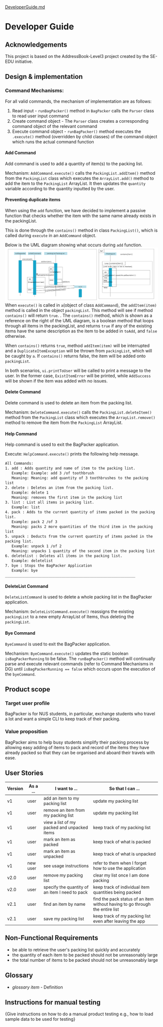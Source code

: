 [DeveloperGuide.md](DeveloperGuide.md)
# Developer Guide

## Acknowledgements

This project is based on the AddressBook-Level3 project created by the SE-EDU initiative.

## Design & implementation

### Command Mechanisms:
For all valid commands, the mechanism of implementation are as follows:
1. Read input - ```runBagPacker()``` method in ```BagPacker``` calls the ```Parser``` class to read user input command
2. Create command object - The ```Parser``` class creates a corresponding command object of the relevant command
3. Execute command object - ```runBagPacker()``` method executes the ```.execute()``` method (overridden by child classes) of the command object 
   which runs the actual command function

#### Add Command

Add command is used to add a quantity of item(s) to the packing list.

Mechanism: ```AddCommand.execute()``` calls the ```PackingList.addItem()``` method from the ```PackingList``` class which executes the ```ArrayList.add()``` method to add the item to the ```PackingList``` ArrayList. 
It then updates the ```quantity``` variable according to the quantity inputted by the user.


#### Preventing duplicate items

When using the `add` function, we have decided to implement a passive function that checks whether the item with the same name already exists in the packingList.

This is done through the `contains()` method in class `PackingList()`, which is called during `execute` in an `AddCommand` object.

Below is the UML diagram showing what occurs during `add` function.
![img_1.png](img_1.png)
When `execute()` is called in `a`(object of class `AddCommand`), the `addItem(item)` method is called in the object `packingList`. This method will see if method `contains()` will return `true`.
.
The `contains()` method, which is shown as a reference on the right of the UML diagram, is a boolean method that loops through all items in the packingList, and returns `true` if any of the existing items have the same description as the item to be added in `toAdd`, and `false` otherwise.

When `contains()` returns `true`, method `addItem(item)` will be interrupted and a `DuplicateItemException` will be thrown from `packingList`, which will be caught by `a`. If `contains()` returns false, the item will be added onto `packingList`.

In both scenarios, `ui.printToUser` will be called to print a message to the user. In the former case, `ExistItemError` will be printed, while `AddSuccess` will be shown if the item was added with no issues.

#### Delete Command

Delete command is used to delete an item from the packing list.

Mechanism: ```DeleteCommand.execute()``` calls the ```PackingList.deleteItem()``` method from the ```PackingList``` class which executes the ```ArrayList.remove()``` method to remove the item from the ```PackingList``` ArrayList.

#### Help Command
Help command is used to exit the BagPacker application.

Execute: ```HelpCommand.execute()``` prints the following help message.

```
All Commands:
1. add : Adds quantity and name of item to the packing list.
   Example: Example: add 3 /of toothbrush
   Meaning: Meaning: add quantity of 3 toothbrushes to the packing list
2. delete : Deletes an item from the packing list.
   Example: delete 1
   Meaning: removes the first item in the packing list
3. list : List all items in packing list.
   Example: list
4. pack : Adds to the current quantity of items packed in the packing list.
   Example: pack 2 /of 3
   Meaning: packs 2 more quantities of the third item in the packing list
5. unpack : Deducts from the current quantity of items packed in the packing list.
   Example: unpack 1 /of 2
   Meaning: unpacks 1 quantity of the second item in the packing list
6. deletelist : Deletes all items in the packing list.
   Example: deletelist
7. bye : Stops the BagPacker Application
   Example: bye
____________________________________________________________

```

#### DeleteList Command
```DeleteListCommand``` is used to delete a whole packing list in the BagPacker application.

Mechanism: ```DeleteListCommand.execute()``` reassigns the existing ```packingList``` to a new empty ArrayList of Items, thus deleting the ```packingList```.


#### Bye Command
```ByeCommand``` is used to exit the BagPacker application.

Mechanism: ```ByeCommand.execute()``` updates the static boolean ```isBagPackerRunning``` to be false. 
The ```runBagPacker()``` method will continually parse and execute relevant commands (refer to Command Mechanisms in DG) until
```isBagPackerRunning == false``` which occurs upon the execution of the ```byeCommand```.

## Product scope

### Target user profile

BagPacker is for NUS students, in particular, exchange students who travel a lot and want a simple CLI to keep track of their packing.

### Value proposition

BagPacker aims to help busy students simplify their packing process by allowing easy adding of items to pack and record of the items they have already packed so that they can be organised and aboard their travels with ease.


## User Stories

| Version | As a ... | I want to ...                                  | So that I can ...                                                            |
|---------|----------|------------------------------------------------|------------------------------------------------------------------------------|
| v1      | user     | add an item to my packing list                 | update my packing list                                                       |
| v1      | user     | remove an item from my packing list            | update my packing list                                                       |
| v1      | user     | view a list of my packed and unpacked items    | keep track of my packing list                                                |
| v1      | user     | mark an item as packed                         | keep track of what is packed                                                 |
| v1      | user     | mark an item as unpacked                       | keep track of what is unpacked                                               |
| v1      | new user | see usage instructions                         | refer to them when I forget how to use the application                       |
| v2.0    | user     | remove my packing list                         | clear my list once I am done packing                                         |
| v2.0    | user     | specify the quantity of an item I need to pack | keep track of individual item quantities being packed                        |
| v2.1    | user     | find an item by name                           | find the pack status of an item without having to go through the entire list |
| v2.1    | user     | save my packing list                           | keep track of my packing list even after leaving the app                     |

## Non-Functional Requirements

- be able to retrieve the user's packing list quickly and accurately
- the quantity of each item to be packed should not be unreasonably large
- the total number of items to be packed should not be unreasonably large

## Glossary

* *glossary item* - Definition

## Instructions for manual testing

{Give instructions on how to do a manual product testing e.g., how to load sample data to be used for testing}
